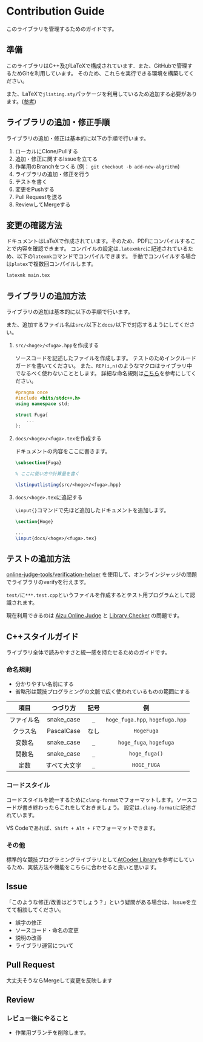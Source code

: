 # Contribution Guide

このライブラリを管理するためのガイドです。

## 準備

このライブラリはC++及びLaTeXで構成されています．また、GitHubで管理するためGitを利用しています。
そのため、これらを実行できる環境を構築してください。

また、LaTeXで`jlisting.sty`パッケージを利用しているため追加する必要があります。([参考](https://qiita.com/ocian/items/28bbbec6c44b9b6b44c4))

## ライブラリの追加・修正手順

ライブラリの追加・修正は基本的に以下の手順で行います。

1. ローカルにClone/Pullする
1. 追加・修正に関するIssueを立てる
1. 作業用のBranchをつくる (例： `git checkout -b add-new-algrithm`)
1. ライブラリの追加・修正を行う
1. テストを書く
1. 変更をPushする
1. Pull Requestを送る
1. ReviewしてMergeする

## 変更の確認方法

ドキュメントはLaTeXで作成されています。そのため、PDFにコンパイルすることで内容を確認できます。
コンパイルの設定は`.latexmkrc`に記述されているため、以下の`latexmk`コマンドでコンパイルできます。
手動でコンパイルする場合は`platex`で複数回コンパイルします。

```bash
latexmk main.tex
```

## ライブラリの追加方法

ライブラリの追加は基本的に以下の手順で行います。

また、追加するファイル名は`src/`以下と`docs/`以下で対応するようにしてください。

1. `src/<hoge>/<fuga>.hpp`を作成する

    ソースコードを記述したファイルを作成します。
    テストのためインクルードガードを書いてください。
    また、`REP(i,n)`のようなマクロはライブラリ中でなるべく使わないこととします。
    詳細な命名規則は[こちら](#C++スタイルガイド)を参考にしてください。

    ```c++
    #pragma once
    #include <bits/stdc++.h>
    using namespace std;

    struct Fuga{
        ...
    };
    ```

1. `docs/<hoge>/<fuga>.tex`を作成する

    ドキュメントの内容をここに書きます。

    ```latex
    \subsection{Fuga}

    % ここに使い方や計算量を書く

    \lstinputlisting{src/<hoge>/<fuga>.hpp}
    ```

1. `docs/<hoge>.tex`に追記する

    `\input{}`コマンドで先ほど追加したドキュメントを追加します。

    ```latex
    \section{Hoge}

    ...
    \input{docs/<hoge>/<fuga>.tex}
    ```

## テストの追加方法

[online-judge-tools/verification-helper](https://github.com/online-judge-tools/verification-helper/blob/master/README.ja.md) を使用して、オンラインジャッジの問題でライブラリのverifyを行えます。

`test/`に`***.test.cpp`というファイルを作成するとテスト用プログラムとして認識されます。

現在利用できるのは [Aizu Online Judge](https://onlinejudge.u-aizu.ac.jp/) と [Library Checker](https://judge.yosupo.jp/) の問題です。

## C++スタイルガイド

ライブラリ全体で読みやすさと統一感を持たせるためのガイドです。

### 命名規則

- 分かりやすい名前にする
- 省略形は競技プログラミングの文脈で広く使われているものの範囲にする

|項目|つづり方|記号|例|
|:-:|:-:|:-:|:-:|
| ファイル名 |snake_case|`_`|`hoge_fuga.hpp`, `hogefuga.hpp`|
| クラス名   |PascalCase|なし|`HogeFuga`|
| 変数名     |snake_case|`_`|`hoge_fuga`, `hogefuga`|
| 関数名     |snake_case|`_`|`hoge_fuga()`|
| 定数       |すべて大文字|`_`|`HOGE_FUGA`|

### コードスタイル

コードスタイルを統一するために`clang-format`でフォーマットします。ソースコードが書き終わったらこれをしておきましょう。
設定は`.clang-format`に記述されています。

VS Codeであれば、`Shift + Alt + F`でフォーマットできます。

### その他

標準的な競技プログラミングライブラリとして[AtCoder Library](https://github.com/atcoder/ac-library)を参考にしているため、実装方法や機能をこちらに合わせると良いと思います。

## Issue

「このような修正/改善はどうでしょう？」という疑問がある場合は、Issueを立てて相談してください。

- 誤字の修正
- ソースコード・命名の変更
- 説明の改善
- ライブラリ運営について

## Pull Request

大丈夫そうならMergeして変更を反映します

## Review

### レビュー後にやること

- 作業用ブランチを削除します。
